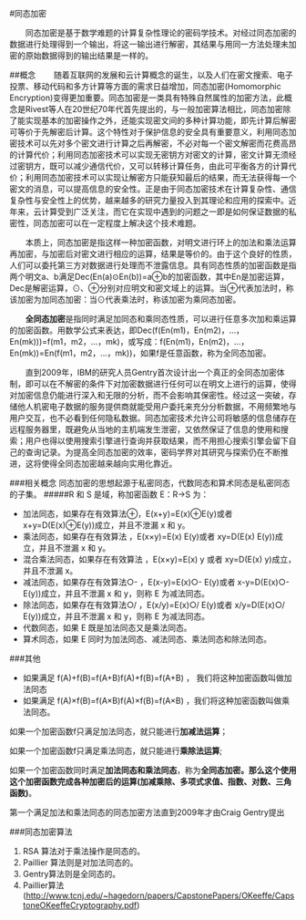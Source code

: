 #同态加密

&emsp;&emsp;同态加密是基于数学难题的计算复杂性理论的密码学技术。对经过同态加密的数据进行处理得到一个输出，将这一输出进行解密，其结果与用同一方法处理未加密的原始数据得到的输出结果是一样的。  


##概念
&emsp;&emsp;随着互联网的发展和云计算概念的诞生，以及人们在密文搜索、电子投票、移动代码和多方计算等方面的需求日益增加，同态加密(Homomorphic Encryption)变得更加重要。同态加密是一类具有特殊自然属性的加密方法，此概念是Rivest等人在20世纪70年代首先提出的，与一般加密算法相比，同态加密除了能实现基本的加密操作之外，还能实现密文间的多种计算功能，即先计算后解密可等价于先解密后计算。这个特性对于保护信息的安全具有重要意义，利用同态加密技术可以先对多个密文进行计算之后再解密，不必对每一个密文解密而花费高昂的计算代价；利用同态加密技术可以实现无密钥方对密文的计算，密文计算无须经过密钥方，既可以减少通信代价，又可以转移计算任务，由此可平衡各方的计算代价；利用同态加密技术可以实现让解密方只能获知最后的结果，而无法获得每一个密文的消息，可以提高信息的安全性。正是由于同态加密技术在计算复杂性、通信复杂性与安全性上的优势，越来越多的研究力量投入到其理论和应用的探索中。近年来，云计算受到广泛关注，而它在实现中遇到的问题之一即是如何保证数据的私密性，同态加密可以在一定程度上解决这个技术难题。
	
&emsp;&emsp;本质上，同态加密是指这样一种加密函数，对明文进行环上的加法和乘法运算再加密，与加密后对密文进行相应的运算，结果是等价的。由于这个良好的性质，人们可以委托第三方对数据进行处理而不泄露信息。具有同态性质的加密函数是指两个明文a、b满足Dec(En(a)⊙En(b))=a⊕b的加密函数，其中En是加密运算，Dec是解密运算，⊙、⊕分别对应明文和密文域上的运算。当⊕代表加法时，称该加密为加同态加密：当⊙代表乘法时，称该加密为乘同态加密。
	
&emsp;&emsp;**全同态加密**是指同时满足加同态和乘同态性质，可以进行任意多次加和乘运算的加密函数。用数学公式来表达，即Dec(f(En(m1)，En(m2)，…，En(mk)))=f(m1，m2，…，mk)，或写成：f(En(m1)，En(m2)，…，En(mk))=En(f(m1，m2，…，mk))，如果f是任意函数，称为全同态加密。
	
&emsp;&emsp;直到2009年，IBM的研究人员Gentry首次设计出一个真正的全同态加密体制，即可以在不解密的条件下对加密数据进行任何可以在明文上进行的运算，使得对加密信息仍能进行深入和无限的分析，而不会影响其保密性。经过这一突破，存储他人机密电子数据的服务提供商就能受用户委托来充分分析数据，不用频繁地与用户交互，也不必看到任何隐私数据。同态加密技术允许公司将敏感的信息储存在远程服务器里，既避免从当地的主机端发生泄密，又依然保证了信息的使用和搜索；用户也得以使用搜索引擎进行查询并获取结果，而不用担心搜索引擎会留下自己的查询记录。为提高全同态加密的效率，密码学界对其研究与探索仍在不断推进，这将使得全同态加密越来越向实用化靠近。



###相关概念
同态加密的思想起源于私密同态，代数同态和算术同态是私密同态的子集。
#####R 和 S 是域，称加密函数 E：R→S 为：

* 加法同态，如果存在有效算法⊕，E(x+y)=E(x)⊕E(y)或者 x+y=D(E(x)⊕E(y))成立，并且不泄漏 x 和 y。
* 乘法同态，如果存在有效算法 ，E(x×y)=E(x) E(y)或者 xy=D(E(x) E(y))成立，并且不泄漏 x 和 y。
* 混合乘法同态，如果存在有效算法 ，E(x×y)=E(x) y 或者 xy=D(E(x) y)成立，并且不泄漏 x。
* 减法同态，如果存在有效算法○- ，E(x-y)=E(x)○- E(y)或者 x-y=D(E(x)○- E(y))成立，并且不泄漏 x 和 y，则称 E 为减法同态。
* 除法同态，如果存在有效算法○/ ，E(x/y)=E(x)○/ E(y)或者 x/y=D(E(x)○/ E(y))成立，并且不泄漏 x 和 y，则称 E 为减法同态。
* 代数同态，如果 E 既是加法同态又是乘法同态。
* 算术同态，如果 E 同时为加法同态、减法同态、乘法同态和除法同态。

###其他

*   如果满足 f(A)+f(B)=f(A+B)f(A)+f(B)=f(A+B) ， 我们将这种加密函数叫做加法同态 
*   如果满足 f(A)×f(B)=f(A×B)f(A)×f(B)=f(A×B) ，我们将这种加密函数叫做乘法同态。

如果一个加密函数f只满足加法同态，就只能进行**加减法运算**；

如果一个加密函数f只满足乘法同态，就只能进行**乘除法运算**;

如果一个加密函数同时满足**加法同态和乘法同态**，称为**全同态加密。那么这个使用这个加密函数完成各种加密后的运算(加减乘除、多项式求值、指数、对数、三角函数)**。

第一个满足加法和乘法同态的同态加密方法直到2009年才由Craig Gentry提出

###同态加密算法

1. RSA 算法对于乘法操作是同态的。
2. Paillier 算法则是对加法同态的。
3. Gentry算法则是全同态的。
4. Paillier算法(http://www.tcnj.edu/~hagedorn/papers/CapstonePapers/OKeeffe/CapstoneOKeeffeCryptography.pdf)
















